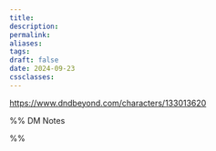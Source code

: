 ```yaml
---
title: 
description: 
permalink: 
aliases: 
tags: 
draft: false
date: 2024-09-23
cssclasses:
---
```

https://www.dndbeyond.com/characters/133013620 


%% DM Notes



%%
